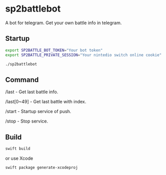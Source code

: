 # sp2battlebot

A bot for telegram. Get your own battle info in telegram.

## Startup

``` bash
export SP2BATTLE_BOT_TOKEN="Your bot token"
export SP2BATTLE_PRIVATE_SESSION="Your nintedio switch online cookie"
```

```bash
./sp2battlebot
```

## Command

/last - Get last battle info.

/last[0~49] - Get last battle with index.

/start - Startup service of push.

/stop - Stop service.

## Build

```bash
swift build
```

or use Xcode

```bash
swift package generate-xcodeproj
```

